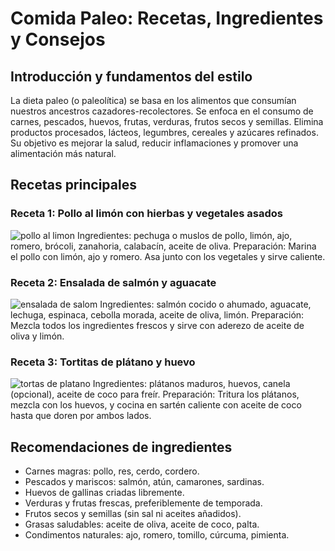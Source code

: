 # Comida Paleo: Recetas, Ingredientes y Consejos

## Introducción y fundamentos del estilo
La dieta paleo (o paleolítica) se basa en los alimentos que consumían nuestros ancestros cazadores-recolectores. Se enfoca en el consumo de carnes, pescados, huevos, frutas, verduras, frutos secos y semillas. Elimina productos procesados, lácteos, legumbres, cereales y azúcares refinados. Su objetivo es mejorar la salud, reducir inflamaciones y promover una alimentación más natural.

## Recetas principales 

### Receta 1: Pollo al limón con hierbas y vegetales asados
![pollo al limon](https://comedera.com/wp-content/uploads/sites/9/2022/09/POllo-al-limon-y-hierbasPG_PALCHI191104_01.jpg)
Ingredientes: pechuga o muslos de pollo, limón, ajo, romero, brócoli, zanahoria, calabacín, aceite de oliva.
Preparación: Marina el pollo con limón, ajo y romero. Asa junto con los vegetales y sirve caliente.

### Receta 2: Ensalada de salmón y aguacate
![ensalada de salom](https://imag.bonviveur.com/ensalada-de-aguacate-y-salmon.jpg)
Ingredientes: salmón cocido o ahumado, aguacate, lechuga, espinaca, cebolla morada, aceite de oliva, limón.
Preparación: Mezcla todos los ingredientes frescos y sirve con aderezo de aceite de oliva y limón.

### Receta 3: Tortitas de plátano y huevo
![tortas de platano](https://cdn0.uncomo.com/es/posts/8/8/7/como_hacer_tortitas_de_platano_y_huevo_51788_orig.jpg)
Ingredientes: plátanos maduros, huevos, canela (opcional), aceite de coco para freír.
Preparación: Tritura los plátanos, mezcla con los huevos, y cocina en sartén caliente con aceite de coco hasta que doren por ambos lados. 


## Recomendaciones de ingredientes

- Carnes magras: pollo, res, cerdo, cordero.
- Pescados y mariscos: salmón, atún, camarones, sardinas.
- Huevos de gallinas criadas libremente.
- Verduras y frutas frescas, preferiblemente de temporada.
- Frutos secos y semillas (sin sal ni aceites añadidos).
- Grasas saludables: aceite de oliva, aceite de coco, palta.
- Condimentos naturales: ajo, romero, tomillo, cúrcuma, pimienta.

